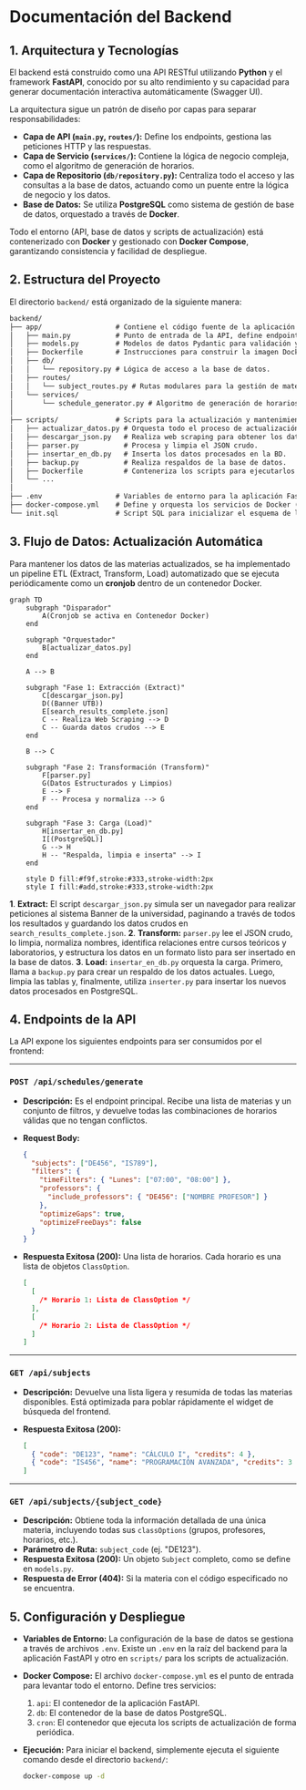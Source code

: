 # Documentación del Backend

## 1. Arquitectura y Tecnologías

El backend está construido como una API RESTful utilizando **Python** y el framework **FastAPI**, conocido por su alto rendimiento y su capacidad para generar documentación interactiva automáticamente (Swagger UI).

La arquitectura sigue un patrón de diseño por capas para separar responsabilidades:

- **Capa de API (`main.py`, `routes/`):** Define los endpoints, gestiona las peticiones HTTP y las respuestas.
- **Capa de Servicio (`services/`):** Contiene la lógica de negocio compleja, como el algoritmo de generación de horarios.
- **Capa de Repositorio (`db/repository.py`):** Centraliza todo el acceso y las consultas a la base de datos, actuando como un puente entre la lógica de negocio y los datos.
- **Base de Datos:** Se utiliza **PostgreSQL** como sistema de gestión de base de datos, orquestado a través de **Docker**.

Todo el entorno (API, base de datos y scripts de actualización) está contenerizado con **Docker** y gestionado con **Docker Compose**, garantizando consistencia y facilidad de despliegue.

## 2. Estructura del Proyecto

El directorio `backend/` está organizado de la siguiente manera:

```txt
backend/
├── app/                  # Contiene el código fuente de la aplicación FastAPI.
│   ├── main.py           # Punto de entrada de la API, define endpoints y middleware.
│   ├── models.py         # Modelos de datos Pydantic para validación y serialización.
│   ├── Dockerfile        # Instrucciones para construir la imagen Docker de la API.
│   ├── db/
│   │   └── repository.py # Lógica de acceso a la base de datos.
│   ├── routes/
│   │   └── subject_routes.py # Rutas modulares para la gestión de materias.
│   └── services/
│       └── schedule_generator.py # Algoritmo de generación de horarios.
│
├── scripts/              # Scripts para la actualización y mantenimiento de datos.
│   ├── actualizar_datos.py # Orquesta todo el proceso de actualización.
│   ├── descargar_json.py   # Realiza web scraping para obtener los datos de Banner.
│   ├── parser.py           # Procesa y limpia el JSON crudo.
│   ├── insertar_en_db.py   # Inserta los datos procesados en la BD.
│   ├── backup.py           # Realiza respaldos de la base de datos.
│   ├── Dockerfile          # Conteneriza los scripts para ejecutarlos como un cronjob.
│   └── ...
│
├── .env                  # Variables de entorno para la aplicación FastAPI.
├── docker-compose.yml    # Define y orquesta los servicios de Docker (API, DB, Cron).
└── init.sql              # Script SQL para inicializar el esquema de la base de datos.
```

## 3. Flujo de Datos: Actualización Automática

Para mantener los datos de las materias actualizados, se ha implementado un pipeline ETL (Extract, Transform, Load) automatizado que se ejecuta periódicamente como un **cronjob** dentro de un contenedor Docker.

```mermaid
graph TD
    subgraph "Disparador"
        A(Cronjob se activa en Contenedor Docker)
    end

    subgraph "Orquestador"
        B[actualizar_datos.py]
    end

    A --> B

    subgraph "Fase 1: Extracción (Extract)"
        C[descargar_json.py]
        D((Banner UTB))
        E[search_results_complete.json]
        C -- Realiza Web Scraping --> D
        C -- Guarda datos crudos --> E
    end

    B --> C

    subgraph "Fase 2: Transformación (Transform)"
        F[parser.py]
        G(Datos Estructurados y Limpios)
        E --> F
        F -- Procesa y normaliza --> G
    end

    subgraph "Fase 3: Carga (Load)"
        H[insertar_en_db.py]
        I[(PostgreSQL)]
        G --> H
        H -- "Respalda, limpia e inserta" --> I
    end

    style D fill:#f9f,stroke:#333,stroke-width:2px
    style I fill:#add,stroke:#333,stroke-width:2px
```

**1**. **Extract:** El script `descargar_json.py` simula ser un navegador para realizar peticiones al sistema Banner de la universidad, paginando a través de todos los resultados y guardando los datos crudos en `search_results_complete.json`.
**2**. **Transform:** `parser.py` lee el JSON crudo, lo limpia, normaliza nombres, identifica relaciones entre cursos teóricos y laboratorios, y estructura los datos en un formato listo para ser insertado en la base de datos.
**3**. **Load:** `insertar_en_db.py` orquesta la carga. Primero, llama a `backup.py` para crear un respaldo de los datos actuales. Luego, limpia las tablas y, finalmente, utiliza `inserter.py` para insertar los nuevos datos procesados en PostgreSQL.

## 4. Endpoints de la API

La API expone los siguientes endpoints para ser consumidos por el frontend:

---

### `POST /api/schedules/generate`

- **Descripción:** Es el endpoint principal. Recibe una lista de materias y un conjunto de filtros, y devuelve todas las combinaciones de horarios válidas que no tengan conflictos.
- **Request Body:**

  ```json
  {
    "subjects": ["DE456", "IS789"],
    "filters": {
      "timeFilters": { "Lunes": ["07:00", "08:00"] },
      "professors": {
        "include_professors": { "DE456": ["NOMBRE PROFESOR"] }
      },
      "optimizeGaps": true,
      "optimizeFreeDays": false
    }
  }
  ```

- **Respuesta Exitosa (200):** Una lista de horarios. Cada horario es una lista de objetos `ClassOption`.

  ```json
  [
    [
      /* Horario 1: Lista de ClassOption */
    ],
    [
      /* Horario 2: Lista de ClassOption */
    ]
  ]
  ```

---

### `GET /api/subjects`

- **Descripción:** Devuelve una lista ligera y resumida de todas las materias disponibles. Está optimizada para poblar rápidamente el widget de búsqueda del frontend.
- **Respuesta Exitosa (200):**

  ```json
  [
    { "code": "DE123", "name": "CÁLCULO I", "credits": 4 },
    { "code": "IS456", "name": "PROGRAMACIÓN AVANZADA", "credits": 3 }
  ]
  ```

---

### `GET /api/subjects/{subject_code}`

- **Descripción:** Obtiene toda la información detallada de una única materia, incluyendo todas sus `classOptions` (grupos, profesores, horarios, etc.).
- **Parámetro de Ruta:** `subject_code` (ej. "DE123").
- **Respuesta Exitosa (200):** Un objeto `Subject` completo, como se define en `models.py`.
- **Respuesta de Error (404):** Si la materia con el código especificado no se encuentra.

## 5. Configuración y Despliegue

- **Variables de Entorno:** La configuración de la base de datos se gestiona a través de archivos `.env`. Existe un `.env` en la raíz del backend para la aplicación FastAPI y otro en `scripts/` para los scripts de actualización.
- **Docker Compose:** El archivo `docker-compose.yml` es el punto de entrada para levantar todo el entorno. Define tres servicios:
  1. `api`: El contenedor de la aplicación FastAPI.
  2. `db`: El contenedor de la base de datos PostgreSQL.
  3. `cron`: El contenedor que ejecuta los scripts de actualización de forma periódica.
- **Ejecución:** Para iniciar el backend, simplemente ejecuta el siguiente comando desde el directorio `backend/`:

  ```bash
  docker-compose up -d
  ```
